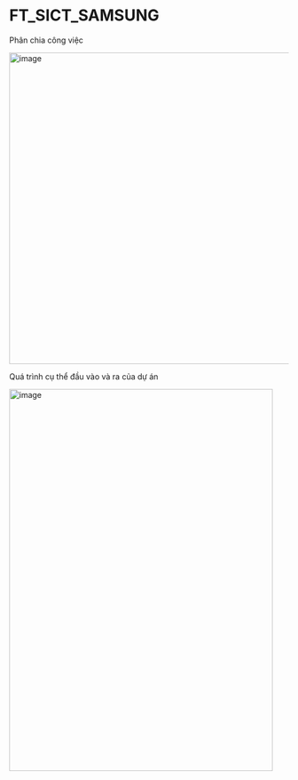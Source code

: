 # FT_SICT_SAMSUNG
Phân chia công việc

<img width="830" height="561" alt="image" src="https://github.com/user-attachments/assets/8ac3d93b-0ebc-4188-900e-8a3ad8f12c59" />





Quá trình cụ thể đầu vào và ra của dự án

<img width="475" height="688" alt="image" src="https://github.com/user-attachments/assets/3724c5d1-5563-43ef-947f-d94b3075d5c2" />





